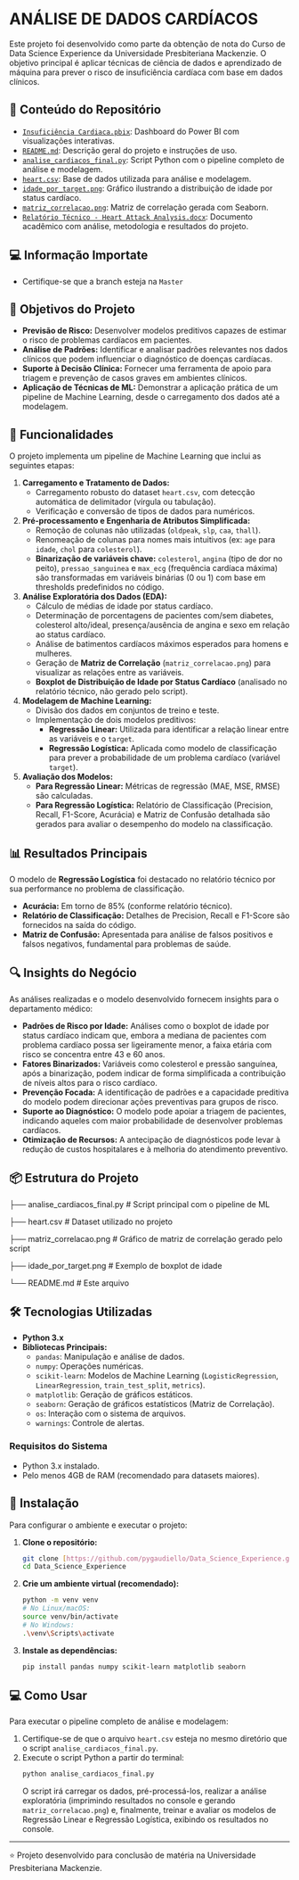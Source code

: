 # ANÁLISE DE DADOS CARDÍACOS

Este projeto foi desenvolvido como parte da obtenção de nota do Curso de Data Science Experience da Universidade Presbiteriana Mackenzie. O objetivo principal é aplicar técnicas de ciência de dados e aprendizado de máquina para prever o risco de insuficiência cardíaca com base em dados clínicos.

## 📁 Conteúdo do Repositório

- [`Insuficiência Cardiaca.pbix`](./Insuficiência%20Cardiaca.pbix): Dashboard do Power BI com visualizações interativas.
- [`README.md`](./README.md): Descrição geral do projeto e instruções de uso.
- [`analise_cardiacos_final.py`](./analise_cardiacos_final.py): Script Python com o pipeline completo de análise e modelagem.
- [`heart.csv`](./heart.csv): Base de dados utilizada para análise e modelagem.
- [`idade_por_target.png`](./idade_por_target.png): Gráfico ilustrando a distribuição de idade por status cardíaco.
- [`matriz_correlacao.png`](./matriz_correlacao.png): Matriz de correlação gerada com Seaborn.
- [`Relatório Técnico - Heart Attack Analysis.docx`](./Relatório%20Técnico%20-%20Heart%20Attack%20Analysis.docx): Documento acadêmico com análise, metodologia e resultados do projeto.

## 💻 Informação Importate
* Certifique-se que a branch esteja na `Master`

## 🎯 Objetivos do Projeto

* **Previsão de Risco:** Desenvolver modelos preditivos capazes de estimar o risco de problemas cardíacos em pacientes.
* **Análise de Padrões:** Identificar e analisar padrões relevantes nos dados clínicos que podem influenciar o diagnóstico de doenças cardíacas.
* **Suporte à Decisão Clínica:** Fornecer uma ferramenta de apoio para triagem e prevenção de casos graves em ambientes clínicos.
* **Aplicação de Técnicas de ML:** Demonstrar a aplicação prática de um pipeline de Machine Learning, desde o carregamento dos dados até a modelagem.

## 🚀 Funcionalidades

O projeto implementa um pipeline de Machine Learning que inclui as seguintes etapas:

1.  **Carregamento e Tratamento de Dados:**
    * Carregamento robusto do dataset `heart.csv`, com detecção automática de delimitador (vírgula ou tabulação).
    * Verificação e conversão de tipos de dados para numéricos.
2.  **Pré-processamento e Engenharia de Atributos Simplificada:**
    * Remoção de colunas não utilizadas (`oldpeak`, `slp`, `caa`, `thall`).
    * Renomeação de colunas para nomes mais intuitivos (ex: `age` para `idade`, `chol` para `colesterol`).
    * **Binarização de variáveis chave:** `colesterol`, `angina` (tipo de dor no peito), `pressao_sanguinea` e `max_ecg` (frequência cardíaca máxima) são transformadas em variáveis binárias (0 ou 1) com base em thresholds predefinidos no código.
3.  **Análise Exploratória dos Dados (EDA):**
    * Cálculo de médias de idade por status cardíaco.
    * Determinação de porcentagens de pacientes com/sem diabetes, colesterol alto/ideal, presença/ausência de angina e sexo em relação ao status cardíaco.
    * Análise de batimentos cardíacos máximos esperados para homens e mulheres.
    * Geração de **Matriz de Correlação** (`matriz_correlacao.png`) para visualizar as relações entre as variáveis.
    * **Boxplot de Distribuição de Idade por Status Cardíaco** (analisado no relatório técnico, não gerado pelo script).
4.  **Modelagem de Machine Learning:**
    * Divisão dos dados em conjuntos de treino e teste.
    * Implementação de dois modelos preditivos:
        * **Regressão Linear:** Utilizada para identificar a relação linear entre as variáveis e o `target`.
        * **Regressão Logística:** Aplicada como modelo de classificação para prever a probabilidade de um problema cardíaco (variável `target`).
5.  **Avaliação dos Modelos:**
    * **Para Regressão Linear:** Métricas de regressão (MAE, MSE, RMSE) são calculadas.
    * **Para Regressão Logística:** Relatório de Classificação (Precision, Recall, F1-Score, Acurácia) e Matriz de Confusão detalhada são gerados para avaliar o desempenho do modelo na classificação.

## 📊 Resultados Principais

O modelo de **Regressão Logística** foi destacado no relatório técnico por sua performance no problema de classificação.

* **Acurácia:** Em torno de 85% (conforme relatório técnico).
* **Relatório de Classificação:** Detalhes de Precision, Recall e F1-Score são fornecidos na saída do código.
* **Matriz de Confusão:** Apresentada para análise de falsos positivos e falsos negativos, fundamental para problemas de saúde.

## 🔍 Insights do Negócio

As análises realizadas e o modelo desenvolvido fornecem insights para o departamento médico:

* **Padrões de Risco por Idade:** Análises como o boxplot de idade por status cardíaco indicam que, embora a mediana de pacientes com problema cardíaco possa ser ligeiramente menor, a faixa etária com risco se concentra entre 43 e 60 anos.
* **Fatores Binarizados:** Variáveis como colesterol e pressão sanguínea, após a binarização, podem indicar de forma simplificada a contribuição de níveis altos para o risco cardíaco.
* **Prevenção Focada:** A identificação de padrões e a capacidade preditiva do modelo podem direcionar ações preventivas para grupos de risco.
* **Suporte ao Diagnóstico:** O modelo pode apoiar a triagem de pacientes, indicando aqueles com maior probabilidade de desenvolver problemas cardíacos.
* **Otimização de Recursos:** A antecipação de diagnósticos pode levar à redução de custos hospitalares e à melhoria do atendimento preventivo.

## 📦 Estrutura do Projeto


├── analise_cardiacos_final.py  # Script principal com o pipeline de ML

├── heart.csv                  # Dataset utilizado no projeto

├── matriz_correlacao.png      # Gráfico de matriz de correlação gerado pelo script

├── idade_por_target.png       # Exemplo de boxplot de idade

└── README.md                  # Este arquivo


## 🛠️ Tecnologias Utilizadas

* **Python 3.x**
* **Bibliotecas Principais:**
    * `pandas`: Manipulação e análise de dados.
    * `numpy`: Operações numéricas.
    * `scikit-learn`: Modelos de Machine Learning (`LogisticRegression`, `LinearRegression`, `train_test_split`, `metrics`).
    * `matplotlib`: Geração de gráficos estáticos.
    * `seaborn`: Geração de gráficos estatísticos (Matriz de Correlação).
    * `os`: Interação com o sistema de arquivos.
    * `warnings`: Controle de alertas.

### Requisitos do Sistema

* Python 3.x instalado.
* Pelo menos 4GB de RAM (recomendado para datasets maiores).

## 🔧 Instalação

Para configurar o ambiente e executar o projeto:

1.  **Clone o repositório:**
    ```bash
    git clone [https://github.com/pygaudiello/Data_Science_Experience.git](https://github.com/pygaudiello/Data_Science_Experience.git)
    cd Data_Science_Experience
    ```
2.  **Crie um ambiente virtual (recomendado):**
    ```bash
    python -m venv venv
    # No Linux/macOS:
    source venv/bin/activate
    # No Windows:
    .\venv\Scripts\activate
    ```
3.  **Instale as dependências:**
    ```bash
    pip install pandas numpy scikit-learn matplotlib seaborn
    ```

## 💻 Como Usar

Para executar o pipeline completo de análise e modelagem:

1.  Certifique-se de que o arquivo `heart.csv` esteja no mesmo diretório que o script `analise_cardiacos_final.py`.
2.  Execute o script Python a partir do terminal:
    ```bash
    python analise_cardiacos_final.py
    ```
    O script irá carregar os dados, pré-processá-los, realizar a análise exploratória (imprimindo resultados no console e gerando `matriz_correlacao.png`) e, finalmente, treinar e avaliar os modelos de Regressão Linear e Regressão Logística, exibindo os resultados no console.

---

⭐ Projeto desenvolvido para conclusão de matéria na Universidade Presbiteriana Mackenzie.
